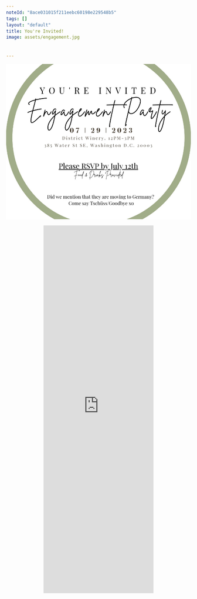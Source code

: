 ```yaml
---
noteId: "8ace031015f211eebc60198e229548b5"
tags: []
layout: "default"
title: You're Invited!
image: assets/engagement.jpg


---
```


<p align="center">
    <a href="https://docs.google.com/forms/d/e/1FAIpQLSe6XaQN-J4MctsNwf2M9g8Fz_DDVZWsMbEq1x7ak3POD2X3fg/viewform?usp=sf_link">
        <img src="assets/engagement.jpg" />
    </a>
</p>
<p align="center">
<iframe src="https://docs.google.com/forms/d/e/1FAIpQLSe6XaQN-J4MctsNwf2M9g8Fz_DDVZWsMbEq1x7ak3POD2X3fg/viewform?embedded=true" height="1000" frameborder="0" marginheight="0" marginwidth="0">Loading…</iframe>
</p>